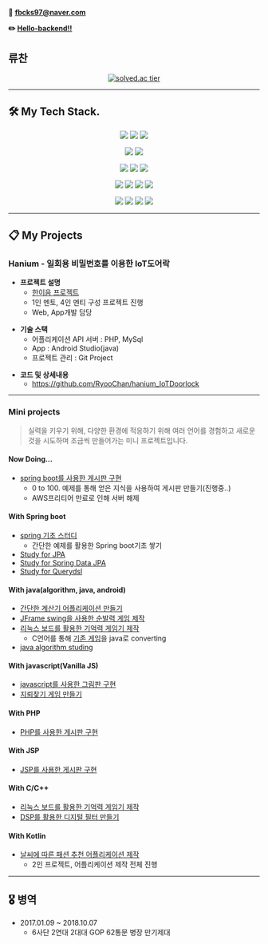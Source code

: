 📧 **fbcks97@naver.com**

**✏️ [Hello-backend!!](https://hello-backend.tistory.com/)**

## 류찬
<div align="center">
    
[![solved.ac tier](http://mazassumnida.wtf/api/generate_badge?boj=fbcks97)](https://solved.ac/fbcks97)
    
</div>

---

## 🛠 My Tech Stack.

<p align="center">
  <img src="https://img.shields.io/badge/Java-ED8B00?style=for-the-badge&logo=java&logoColor=white" />
  <img src="https://img.shields.io/badge/Kotlin-0095D5?&style=for-the-badge&logo=kotlin&logoColor=white" />
  <img src="https://img.shields.io/badge/JavaScript-F7DF1E?&style=for-the-badge&logo=JavaScript&logoColor=white" />
</p>

<p align="center">
  <img src="https://img.shields.io/badge/Spring%20-%236DB33F.svg?&style=for-the-badge&logo=spring&logoColor=white"/>
<img src="https://img.shields.io/badge/Spring boot-6DB33F?style=for-the-badge&logo=spring boot&logoColor=white">
</p>

<p align="center">
  <img src="https://img.shields.io/badge/php%20-777BB4.svg?&style=for-the-badge&logo=php&logoColor=white"/>
<img src="https://img.shields.io/badge/c-A8B9CC?style=for-the-badge&logo=c&logoColor=white">
<img src="https://img.shields.io/badge/c++-00599C?style=for-the-badge&logo=c++&logoColor=white">
</p>

<p align="center">
  <img src="https://img.shields.io/badge/IntelliJ IDEA%20-000000.svg?&style=for-the-badge&logo=IntelliJ IDEA&logoColor=white"/>
<img src="https://img.shields.io/badge/Android Studio-3DDC84?style=for-the-badge&logo=Android Studio&logoColor=white">
<img src="https://img.shields.io/badge/eclipse ide-2C2255?style=for-the-badge&logo=eclipse ide&logoColor=white">
<img src="https://img.shields.io/badge/VS Code-007ACC?style=for-the-badge&logo=visual studio code&logoColor=white">
</p>

<p align="center">
  <img src="https://img.shields.io/badge/git-F05032.svg?&style=for-the-badge&logo=git&logoColor=white"/>
<img src="https://img.shields.io/badge/gitHub-181717?style=for-the-badge&logo=gitHub&logoColor=white">
<img src="https://img.shields.io/badge/jenkins-D24939?style=for-the-badge&logo=jenkins&logoColor=white">
<img src="https://img.shields.io/badge/jira-0052CC?style=for-the-badge&logo=jira&logoColor=white">
</p>

---

## 📋 My Projects

### Hanium - 일회용 비밀번호를 이용한 IoT도어락

* **프로젝트 설명**
    * [한이음 프로젝트](https://www.hanium.or.kr/portal/index.do)
    * 1인 멘토, 4인 멘티 구성 프로젝트 진행
    * Web, App개발 담당

- **기술 스택**
    - 어플리케이션 API 서버 : PHP, MySql
    - App : Android Studio(java)
    - 프로젝트 관리 : Git Project

* **코드 및 상세내용** 
    * https://github.com/RyooChan/hanium_IoTDoorlock

---

### Mini projects
> 실력을 키우기 위해, 다양한 환경에 적응하기 위해 여러 언어를 경험하고 새로운 것을 시도하며 조금씩 만들어가는 미니 프로젝트입니다.

#### Now Doing...
* [spring boot를 사용한 게시판 구현](https://github.com/RyooChan/springboot_board)
    * 0 to 100. 예제를 통해 얻은 지식을 사용하여 게시판 만들기(진행중..)
    * AWS프리티어 만료로 인해 서버 해제

#### With Spring boot
* [spring 기초 스터디](https://github.com/RyooChan/spring-study)
    * 간단한 예제를 활용한 Spring boot기초 쌓기
* [Study for JPA](https://github.com/RyooChan/jpabook)
* [Study for Spring Data JPA](https://github.com/RyooChan/data-jpa)
* [Study for Querydsl](https://github.com/RyooChan/querydsl)

#### With java(algorithm, java, android)
* [간단한 계산기 어플리케이션 만들기](https://github.com/RyooChan/calculator)
* [JFrame swing을 사용한 순발력 게임 제작](https://github.com/RyooChan/JFrame_Mygame)
* [리눅스 보드를 활용한 기억력 게임기 제작](https://github.com/RyooChan/android_linux)
    * C언어를 통해 [기존 게임](https://github.com/RyooChan/linux_c_practice)을 java로 converting
* [java algorithm studing](https://github.com/RyooChan/EVERYDAY)

#### With javascript(Vanilla JS)
* [javascript를 사용한 그림판 구현](https://github.com/RyooChan/vanillaJS_paint)
* [지뢰찾기 게임 만들기](https://github.com/RyooChan/MineSweeper)

#### With PHP
* [PHP를 사용한 게시판 구현](https://github.com/RyooChan/PHPboard)

#### With JSP
* [JSP를 사용한 게시판 구현](https://github.com/RyooChan/JSP_CRUD)

#### With C/C++
* [리눅스 보드를 활용한 기억력 게임기 제작](https://github.com/RyooChan/linux_c_practice)
* [DSP를 활용한 디지털 필터 만들기](https://github.com/RyooChan/DSP_filter)

#### With Kotlin
* [날씨에 따른 패션 추천 어플리케이션 제작](https://github.com/RyooChan/weather_fashion)
    * 2인 프로젝트, 어플리케이션 제작 전체 진행

<!-- ---

## 💼 My Career

> **2021.02.03 ~ 2021.09.03 YBMnet**
> 

* YBMnet의 [교원연수사이트](https://www.ybmteachers.com/index.asp?gclid=CjwKCAiA0KmPBhBqEiwAJqKK4wvSFbqP9WND-a2IwVdB1HuMEv3USqN7Rl15Lub03_LtpDPgjnDSPhoCXHMQAvD_BwE)의 백엔드 유지 및 보수를 담당하였습니다.
* 개발자(관리자), 강의자(운영자), 교원(사용자)의 권한에 따라 관리자 페이지의 접근과 사용을 따로 적용하였습니다.
* 사용 언어
    * ASP / PHP
* Database
    * MS-SQL
* Tool
    * Visual Studio Code, SSMS
* 형상관리
    * Git(tortoiseGit), Jenkins, Redmine

> **2021.09.06 ~ CyberLogitec**
> 

* Spring boot REST api를 사용한 Digital guide제작 프로젝트 진행중.
* 사용 언어
    * Java(Spring boot MVC)
* Database
    * Oracle(Mybatis, Spring Data JPA), neo4j
* Tool
    * Eclipse IDE, STS, Orange
* 형상관리
    * Serena, JIRA, Git 
-->
 
---

## 🎖️ 병역

* 2017.01.09 ~ 2018.10.07 
    * 6사단 2연대 2대대 GOP 62통문 병장 만기제대

